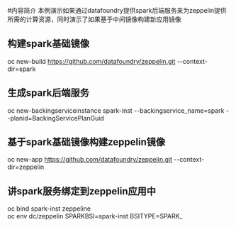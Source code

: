 #内容简介
本例演示如果通过datafoundry提供spark后端服务来为zeppelin提供所需的计算资源，同时演示了如果基于中间镜像构建新应用镜像
##  构建spark基础镜像  
oc new-build https://github.com/datafoundry/zeppelin.git --context-dir=spark  

##  生成spark后端服务
 oc new-backingserviceinstance spark-inst --backingservice_name=spark --planid=BackingServicePlanGuid  

##  基于spark基础镜像构建zeppelin镜像  
oc new-app https://github.com/datafoundry/zeppelin.git --context-dir=zeppelin  


##  讲spark服务绑定到zeppelin应用中
 oc bind spark-inst zeppeline  
 oc env dc/zeppelin SPARKBSI=spark-inst BSITYPE=SPARK_
